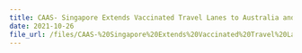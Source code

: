 ```yaml
---
title: CAAS- Singapore Extends Vaccinated Travel Lanes to Australia and Switzerland
date: 2021-10-26
file_url: /files/CAAS-%20Singapore%20Extends%20Vaccinated%20Travel%20Lanes%20to%20Australia%20and%20Switzerland_26%20Oct%202021.pdf
---
```

